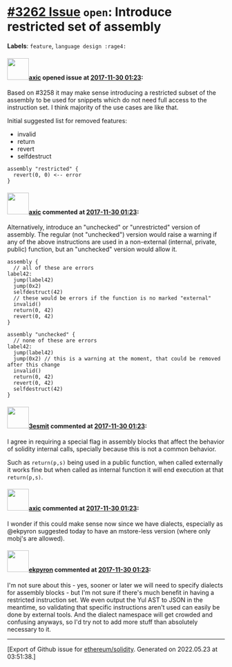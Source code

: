 # [\#3262 Issue](https://github.com/ethereum/solidity/issues/3262) `open`: Introduce restricted set of assembly
**Labels**: `feature`, `language design :rage4:`


#### <img src="https://avatars.githubusercontent.com/u/20340?v=4" width="50">[axic](https://github.com/axic) opened issue at [2017-11-30 01:23](https://github.com/ethereum/solidity/issues/3262):

Based on #3258 it may make sense introducing a restricted subset of the assembly to be used for snippets which do not need full access to the instruction set. I think majority of the use cases are like that.

Initial suggested list for removed features:
- invalid
- return
- revert
- selfdestruct

```
assembly "restricted" {
  revert(0, 0) <-- error
}
```

#### <img src="https://avatars.githubusercontent.com/u/20340?v=4" width="50">[axic](https://github.com/axic) commented at [2017-11-30 01:23](https://github.com/ethereum/solidity/issues/3262#issuecomment-348054510):

Alternatively, introduce an "unchecked" or "unrestricted" version of assembly. The regular (not "unchecked") version would raise a warning if any of the above instructions are used in a non-external (internal, private, public) function, but an "unchecked" version would allow it.

```
assembly {
  // all of these are errors
label42:
  jump(label42)
  jump(0x2)
  selfdestruct(42)
  // these would be errors if the function is no marked "external"
  invalid()
  return(0, 42)
  revert(0, 42)
}

assembly "unchecked" {
  // none of these are errors
label42:
  jump(label42)
  jump(0x2) // this is a warning at the moment, that could be removed after this change
  invalid()
  return(0, 42)
  revert(0, 42)
  selfdestruct(42)
}
```

#### <img src="https://avatars.githubusercontent.com/u/224810?u=9d4bdd31329b33f97dbee8e1e3e6f01fa1369d09&v=4" width="50">[3esmit](https://github.com/3esmit) commented at [2017-11-30 01:23](https://github.com/ethereum/solidity/issues/3262#issuecomment-348059369):

I agree in requiring a special flag in assembly blocks that affect the behavior of solidity internal calls, specially because this is not a common behavior.

Such as `return(p,s)` being used in a public function, when called externally it works fine but when called as internal function it will end execution at that `return(p,s)`.

#### <img src="https://avatars.githubusercontent.com/u/20340?v=4" width="50">[axic](https://github.com/axic) commented at [2017-11-30 01:23](https://github.com/ethereum/solidity/issues/3262#issuecomment-638233757):

I wonder if this could make sense now since we have dialects, especially as @ekpyron suggested today to have an mstore-less version (where only mobj's are allowed).

#### <img src="https://avatars.githubusercontent.com/u/1347491?v=4" width="50">[ekpyron](https://github.com/ekpyron) commented at [2017-11-30 01:23](https://github.com/ethereum/solidity/issues/3262#issuecomment-638305071):

I'm not sure about this - yes, sooner or later we will need to specify dialects for assembly blocks - but I'm not sure if there's much benefit in having a restricted instruction set. We even output the Yul AST to JSON in the meantime, so validating that specific instructions aren't used can easily be done by external tools. And the dialect namespace will get crowded and confusing anyways, so I'd try not to add more stuff than absolutely necessary to it.


-------------------------------------------------------------------------------



[Export of Github issue for [ethereum/solidity](https://github.com/ethereum/solidity). Generated on 2022.05.23 at 03:51:38.]
